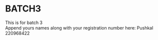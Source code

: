 # BATCH3
This is for batch 3  
Append yours names along with your registration number here:
Pushkal 220968422

